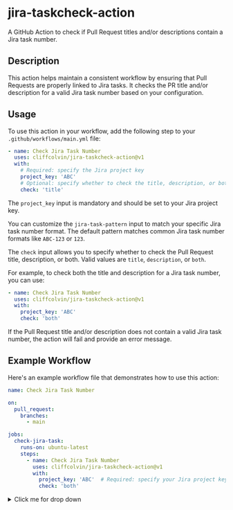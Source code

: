 # jira-taskcheck-action

A GitHub Action to check if Pull Request titles and/or descriptions contain a Jira task number.

## Description

This action helps maintain a consistent workflow by ensuring that Pull Requests are properly linked to Jira tasks. It checks the PR title and/or description for a valid Jira task number based on your configuration.

## Usage

To use this action in your workflow, add the following step to your `.github/workflows/main.yml` file:

```yaml
- name: Check Jira Task Number
  uses: cliffcolvin/jira-taskcheck-action@v1
  with:
    # Required: specify the Jira project key
    project_key: 'ABC'
    # Optional: specify whether to check the title, description, or both
    check: 'title'
```

The `project_key` input is mandatory and should be set to your Jira project key.

You can customize the `jira-task-pattern` input to match your specific Jira task number format. The default pattern matches common Jira task number formats like `ABC-123` or `123`.

The `check` input allows you to specify whether to check the Pull Request title, description, or both. Valid values are `title`, `description`, or `both`.

For example, to check both the title and description for a Jira task number, you can use:

```yaml
- name: Check Jira Task Number
  uses: cliffcolvin/jira-taskcheck-action@v1
  with:
    project_key: 'ABC'
    check: 'both'
```

If the Pull Request title and/or description does not contain a valid Jira task number, the action will fail and provide an error message.

## Example Workflow

Here's an example workflow file that demonstrates how to use this action:
```yaml
name: Check Jira Task Number

on:
  pull_request:
    branches:
      - main

jobs:
  check-jira-task:
    runs-on: ubuntu-latest
    steps:
      - name: Check Jira Task Number
        uses: cliffcolvin/jira-taskcheck-action@v1
        with:
          project_key: 'ABC'  # Required: specify your Jira project key
          check: 'both'
```

<details>
  <summary>Click me for drop down</summary>
Testing a large section
  ## Test 123
  ### Test 456
</details>
